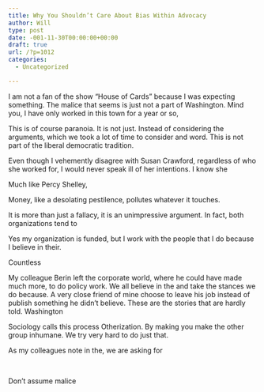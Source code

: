 ```yaml
---
title: Why You Shouldn’t Care About Bias Within Advocacy
author: Will
type: post
date: -001-11-30T00:00:00+00:00
draft: true
url: /?p=1012
categories:
  - Uncategorized

---
```

I am not a fan of the show &#8220;House of Cards&#8221; because I was expecting something. The malice that seems is just not a part of Washington. Mind you, I have only worked in this town for a year or so,

This is of course paranoia. It is not just. Instead of considering the arguments, which we took a lot of time to consider and word. This is not part of the liberal democratic tradition.

Even though I vehemently disagree with Susan Crawford, regardless of who she worked for, I would never speak ill of her intentions. I know she

Much like Percy Shelley,

Money, like a desolating pestilence, pollutes whatever it touches.

It is more than just a fallacy, it is an unimpressive argument. In fact, both organizations tend to

Yes my organization is funded, but I work with the people that I do because I believe in their.

Countless

My colleague Berin left the corporate world, where he could have made much more, to do policy work. We all believe in the and take the stances we do because. A very close friend of mine choose to leave his job instead of publish something he didn&#8217;t believe. These are the stories that are hardly told. Washington

Sociology calls this process Otherization. By making you make the other group inhumane. We try very hard to do just that.

As my colleagues note in the, we are asking for

&nbsp;

Don&#8217;t assume malice